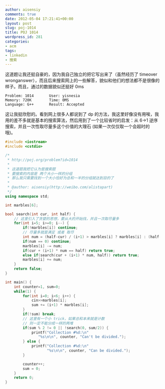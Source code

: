 ```yaml
---
author: aisensiy
comments: true
date: 2012-05-04 17:21:41+00:00
layout: post
slug: poj-1014
title: POJ 1014
wordpress_id: 281
categories:
- acm
tags:
- linkedin
- 搜索
---
```


这道题让我还挺自豪的，因为我自己独立的把它写出来了（虽然经历了 timeover wronganswer），而且后来搜索网上的一些解答，貌似和他们的想法都不是很像的样子。而且，通过的数据貌似还挺好 0ms


    Problem: 1014		User: yisnesia
    Memory: 720K		Time: 0MS
    Language: G++		Result: Accepted


这让我挺欣慰的。看到网上很多人都说到了 dp 的方法，我这里好像没有用唉，我用的差不多就是基本的搜索算法，然后用到了一个比较省时的启发：从 6->1 逆序搜索，并且一次性取尽量多这个价值的大理石 (如果一次仅仅取一个会超时的哦)。

```cpp
#include <iostream>
#include <cstdio>

/*
 * http://poj.org/problem?id=1014
 *
 * 这道题我把它认为是搜索题
 * 要搜索的内容是 两个大小一样的分组
 * 那么我只需要找到一个大小恰好为总和一半的分组就达到目的了
 *
 * @author: aisensiy(http://weibo.com/alistapart)
 */
using namespace std;

int marbles[6];

bool search(int cur, int half) {
    // 这里引入了贪婪的思想，要从大的开始找，并且一次取尽量多
    for(int i=5; i>=0; i--) {
        if(!marbles[i]) continue;
        // 尽量多就是满足 或者 取尽
        int num = (half-cur) / (i+1) > marbles[i] ? marbles[i] : (half-cur) / (i+1);
        if(num == 0) continue;
        marbles[i] -= num;
        if(cur + (i+1) * num == half) return true;
        else if(search(cur + (i+1) * num, half)) return true;
        marbles[i] += num;
    }
    return false;
}

int main() {
    int counter=1, sum=0;
    while(1) {
        for(int i=0; i<6; i++) {
            cin>>marbles[i];
            sum += (i+1) * marbles[i];
        }
        if(!sum) break;
        // 这里有一个小 trick，如果总和本来就是计数
        // 则一定不能分成一样的两堆
        if(sum % 2 != 0 || !search(0, sum/2)) {
            printf("Collection #%d:\n"
               "%s\n\n", counter, "Can't be divided.");
        } else {
            printf("Collection #%d:\n"
                   "%s\n\n", counter, "Can be divided.");
        }

        counter++;
        sum = 0;
    }
    return 0;
}
```
